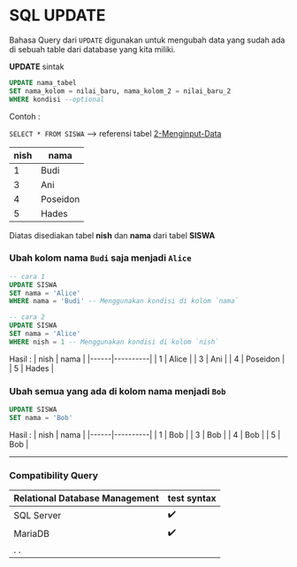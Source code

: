 # SQL UPDATE

Bahasa Query dari `UPDATE` digunakan untuk mengubah data yang sudah ada di sebuah table dari database yang kita miliki.<br>

**UPDATE** sintak

```sql
UPDATE nama_tabel
SET nama_kolom = nilai_baru, nama_kolom_2 = nilai_baru_2
WHERE kondisi --optional
```

Contoh :

`SELECT * FROM SISWA` --> referensi tabel [2-Menginput-Data](https://github.com/fairusatoir/SQL/blob/main/02_Data_Manipulation_Language/2-Menginput-Data.md)

| nish | nama     |
| ---- | -------- |
| 1    | Budi     |
| 3    | Ani      |
| 4    | Poseidon |
| 5    | Hades    |

Diatas disediakan tabel **nish** dan **nama** dari tabel **SISWA**

### Ubah kolom **nama** `Budi` saja menjadi `Alice`

```SQL
-- cara 1
UPDATE SISWA
SET nama = 'Alice'
WHERE nama = 'Budi' -- Menggunakan kondisi di kolom `nama`

-- cara 2
UPDATE SISWA
SET nama = 'Alice'
WHERE nish = 1 -- Menggunakan kondisi di kolom `nish`
```

Hasil :
| nish | nama |
|------|----------|
| 1 | Alice |
| 3 | Ani |
| 4 | Poseidon |
| 5 | Hades |

### Ubah semua yang ada di kolom **nama** menjadi `Bob`

```SQL
UPDATE SISWA
SET nama = 'Bob'
```

Hasil :
| nish | nama |
|------|----------|
| 1 | Bob |
| 3 | Bob |
| 4 | Bob |
| 5 | Bob |

---

### Compatibility Query

| Relational Database Management | test syntax        |
| ------------------------------ | ------------------ |
| SQL Server                     | :heavy_check_mark: |
| MariaDB                        | :heavy_check_mark: |
| . .                            |                    |
